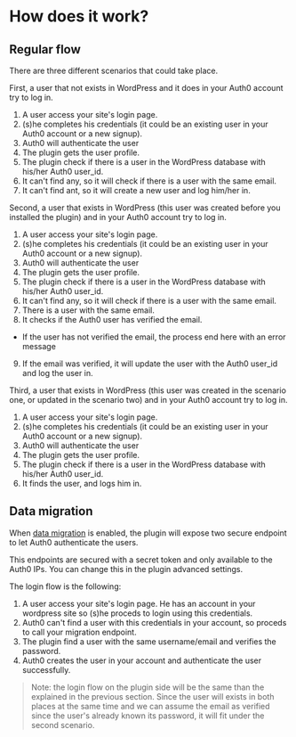 # How does it work?

## Regular flow

There are three different scenarios that could take place.

First, a user that not exists in WordPress and it does in your Auth0 account try to log in.

1. A user access your site's login page.
2. (s)he completes his credentials (it could be an existing user in your Auth0 account or a new signup).
3. Auth0 will authenticate the user
4. The plugin gets the user profile.
5. The plugin check if there is a user in the WordPress database with his/her Auth0 user_id.
6. It can't find any, so it will check if there is a user with the same email.
7. It can't find ant, so it will create a new user and log him/her in.

Second, a user that exists in WordPress (this user was created before you installed the plugin) and in your Auth0 account try to log in.

1. A user access your site's login page.
2. (s)he completes his credentials (it could be an existing user in your Auth0 account or a new signup).
3. Auth0 will authenticate the user
4. The plugin gets the user profile.
5. The plugin check if there is a user in the WordPress database with his/her Auth0 user_id.
6. It can't find any, so it will check if there is a user with the same email.
7. There is a user with the same email.
8. It checks if the Auth0 user has verified the email.
  - If the user has not verified the email, the process end here with an error message
9. If the email was verified, it will update the user with the Auth0 user_id and log the user in.

Third, a user that exists in WordPress (this user was created in the scenario one, or updated in the scenario two) and in your Auth0 account try to log in.

1. A user access your site's login page.
2. (s)he completes his credentials (it could be an existing user in your Auth0 account or a new signup).
3. Auth0 will authenticate the user
4. The plugin gets the user profile.
5. The plugin check if there is a user in the WordPress database with his/her Auth0 user_id.
6. It finds the user, and logs him in.

## Data migration

When [data migration](/connections/database/migrating) is enabled, the plugin will expose two secure endpoint to let Auth0 authenticate the users.

This endpoints are secured with a secret token and only available to the Auth0 IPs. You can change this in the plugin advanced settings.

The login flow is the following:

1. A user access your site's login page. He has an account in your wordpress site so (s)he proceds to login using this credentials.
2. Auth0 can't find a user with this credentials in your account, so proceds to call your migration endpoint.
3. The plugin find a user with the same username/email and verifies the password.
4. Auth0 creates the user in your account and authenticate the user successfully.

> Note: the login flow on the plugin side will be the same than the explained in the previous section. Since the user will exists in both places at the same time and we can assume the email as verified since the user's already known its password, it will fit under the second scenario.
